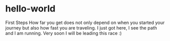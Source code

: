# hello-world
First Steps
How far you get does not only depend on when you started your journey but also how fast you are traveling.
I just got here, I see the path and I am running.
Very soon I will be leading this race :)
